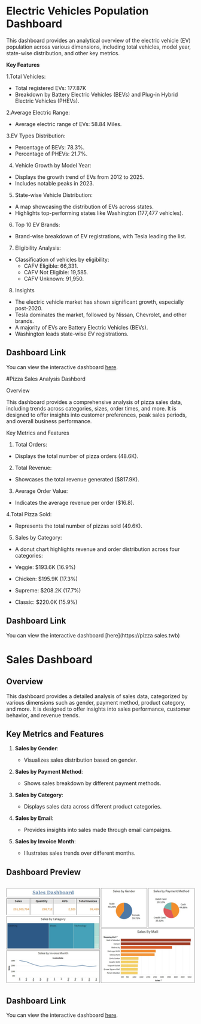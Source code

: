 # Electric Vehicles Population Dashboard

This dashboard provides an analytical overview of the electric vehicle (EV) population across various dimensions, including total vehicles, model year, state-wise distribution, and other key metrics.

**Key Features**

1.Total Vehicles:

- Total registered EVs: 177.87K
- Breakdown by Battery Electric Vehicles (BEVs) and Plug-in Hybrid Electric Vehicles (PHEVs).
  
2.Average Electric Range:

- Average electric range of EVs: 58.84 Miles.
  
3.EV Types Distribution:

- Percentage of BEVs: 78.3%.
- Percentage of PHEVs: 21.7%.
  
4. Vehicle Growth by Model Year:

- Displays the growth trend of EVs from 2012 to 2025.
- Includes notable peaks in 2023.

5. State-wise Vehicle Distribution:

- A map showcasing the distribution of EVs across states.
- Highlights top-performing states like Washington (177,477 vehicles).

6. Top 10 EV Brands:

- Brand-wise breakdown of EV registrations, with Tesla leading the list.

7. Eligibility Analysis:

- Classification of vehicles by eligibility:
   - CAFV Eligible: 66,331.
   - CAFV Not Eligible: 19,585.
   - CAFV Unknown: 91,950.

8. Insights

- The electric vehicle market has shown significant growth, especially post-2020.
- Tesla dominates the market, followed by Nissan, Chevrolet, and other brands.
- A majority of EVs are Battery Electric Vehicles (BEVs).
- Washington leads state-wise EV registrations.

## Dashboard Link

You can view the interactive dashboard [here](https://Electric_vehical_population.twb).




#Pizza Sales Analysis Dashbord

Overview

This dashboard provides a comprehensive analysis of pizza sales data, including trends across categories, sizes, order times, and more. It is designed to offer insights into customer preferences, peak sales periods, and overall business performance.

Key Metrics and Features

1. Total Orders:
- Displays the total number of pizza orders (48.6K).

2. Total Revenue:
- Showcases the total revenue generated ($817.9K).

3. Average Order Value:
- Indicates the average revenue per order ($16.8).

4.Total Pizza Sold:
- Represents the total number of pizzas sold (49.6K).

5. Sales by Category:
- A donut chart highlights revenue and order distribution across four categories:

- Veggie: $193.6K (16.9%)
- Chicken: $195.9K (17.3%)
- Supreme: $208.2K (17.7%)
- Classic: $220.0K (15.9%)


## Dashboard Link

You can view the interactive dashboard [here](https://pizza sales.twb)






# Sales Dashboard

## Overview

This dashboard provides a detailed analysis of sales data, categorized by various dimensions such as gender, payment method, product category, and more. It is designed to offer insights into sales performance, customer behavior, and revenue trends.

## Key Metrics and Features

1. **Sales by Gender**:
   - Visualizes sales distribution based on gender.

2. **Sales by Payment Method**:
   - Shows sales breakdown by different payment methods.

3. **Sales by Category**:
   - Displays sales data across different product categories.

4. **Sales by Email**:
   - Provides insights into sales made through email campaigns.

5. **Sales by Invoice Month**:
   - Illustrates sales trends over different months.
  

## Dashboard Preview
![Sales Stroe data report Dashboard](https://github.com/Suniljoshi-2003/Tableau_Projects/blob/main/Sales%20Dashboard%20twb.jpg)
---

## Dashboard Link

You can view the interactive dashboard [here](https://public.tableau.com/views/SalesDashboard_17395578853720/Dashboard?:language=en-US&publish=yes&:sid=&:redirect=auth&:display_count=n&:origin=viz_share_link).









